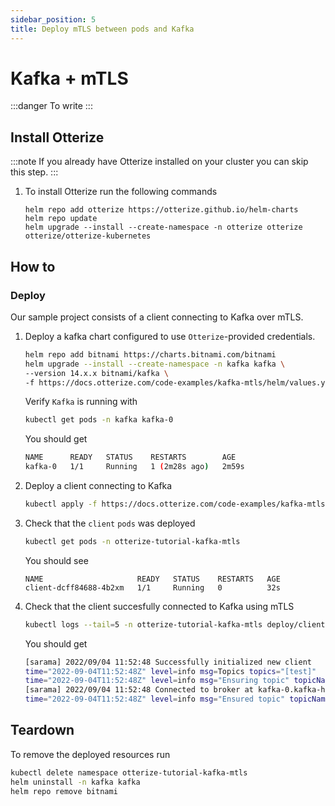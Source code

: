 ```yaml
---
sidebar_position: 5
title: Deploy mTLS between pods and Kafka
---
```


# Kafka + mTLS

:::danger To write
:::

## Install Otterize

:::note
If you already have Otterize installed on your cluster you can skip this step.
:::

1. To install Otterize run the following commands
   ```shell
   helm repo add otterize https://otterize.github.io/helm-charts
   helm repo update
   helm upgrade --install --create-namespace -n otterize otterize otterize/otterize-kubernetes
   ```

## How to

### Deploy

Our sample project consists of a client connecting to Kafka over mTLS.

1. Deploy a kafka chart configured to use `Otterize`-provided credentials.
    ```bash
    helm repo add bitnami https://charts.bitnami.com/bitnami
    helm upgrade --install --create-namespace -n kafka kafka \
    --version 14.x.x bitnami/kafka \
    -f https://docs.otterize.com/code-examples/kafka-mtls/helm/values.yaml
    ```
   Verify `Kafka` is running with
    ```bash
   kubectl get pods -n kafka kafka-0
    ```
   You should get 
    ```bash
    NAME      READY   STATUS    RESTARTS        AGE
    kafka-0   1/1     Running   1 (2m28s ago)   2m59s
    ```
2. Deploy a client connecting to Kafka
    ```bash
    kubectl apply -f https://docs.otterize.com/code-examples/kafka-mtls/all.yaml
    ```
2. Check that the `client` `pods` was deployed
   ```bash
   kubectl get pods -n otterize-tutorial-kafka-mtls
   ```
   You should see
   ```
   NAME                     READY   STATUS    RESTARTS   AGE
   client-dcff84688-4b2xm   1/1     Running   0          32s
   ```
3. Check that the client succesfully connected to Kafka using mTLS
    ```bash
    kubectl logs --tail=5 -n otterize-tutorial-kafka-mtls deploy/client
    ```
   You should get
    ```bash
    [sarama] 2022/09/04 11:52:48 Successfully initialized new client
    time="2022-09-04T11:52:48Z" level=info msg=Topics topics="[test]"
    time="2022-09-04T11:52:48Z" level=info msg="Ensuring topic" topicName=test
    [sarama] 2022/09/04 11:52:48 Connected to broker at kafka-0.kafka-headless.kafka.svc.cluster.local:9092 (registered as #0)
    time="2022-09-04T11:52:48Z" level=info msg="Ensured topic" topicName=test
    ```


## Teardown

To remove the deployed resources run

```bash
kubectl delete namespace otterize-tutorial-kafka-mtls
helm uninstall -n kafka kafka
helm repo remove bitnami
```